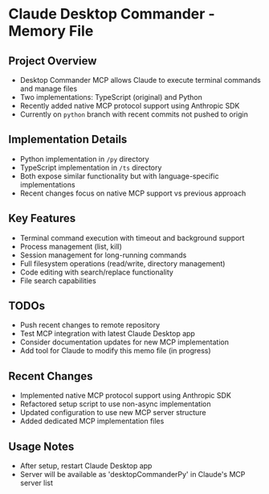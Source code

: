 # Claude Desktop Commander - Memory File

## Project Overview
- Desktop Commander MCP allows Claude to execute terminal commands and manage files
- Two implementations: TypeScript (original) and Python 
- Recently added native MCP protocol support using Anthropic SDK
- Currently on `python` branch with recent commits not pushed to origin

## Implementation Details
- Python implementation in `/py` directory
- TypeScript implementation in `/ts` directory
- Both expose similar functionality but with language-specific implementations
- Recent changes focus on native MCP support vs previous approach

## Key Features
- Terminal command execution with timeout and background support
- Process management (list, kill)
- Session management for long-running commands
- Full filesystem operations (read/write, directory management)
- Code editing with search/replace functionality
- File search capabilities

## TODOs
- Push recent changes to remote repository
- Test MCP integration with latest Claude Desktop app
- Consider documentation updates for new MCP implementation
- Add tool for Claude to modify this memo file (in progress)

## Recent Changes
- Implemented native MCP protocol support using Anthropic SDK
- Refactored setup script to use non-async implementation
- Updated configuration to use new MCP server structure
- Added dedicated MCP implementation files

## Usage Notes
- After setup, restart Claude Desktop app
- Server will be available as 'desktopCommanderPy' in Claude's MCP server list
